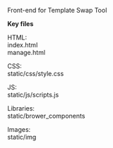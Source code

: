 Front-end for Template Swap Tool

<b>Key files</b><br>

HTML:<br>
index.html<br>
manage.html<br>

CSS:<Br>
static/css/style.css<br>

JS:<br>
static/js/scripts.js<br>

Libraries:<br>
static/brower_components<br>

Images:<br>
static/img

